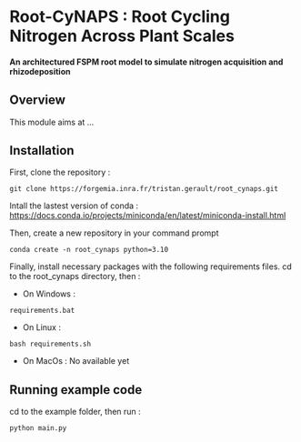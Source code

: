 # Root-CyNAPS : Root Cycling Nitrogen Across Plant Scales
#### An architectured FSPM root model to simulate nitrogen acquisition and rhizodeposition

## Overview

This module aims at ...

## Installation

First, clone the repository :
```
git clone https://forgemia.inra.fr/tristan.gerault/root_cynaps.git
```

Intall the lastest version of conda : https://docs.conda.io/projects/miniconda/en/latest/miniconda-install.html

Then, create a new repository in your command prompt
```
conda create -n root_cynaps python=3.10
```

Finally, install necessary packages with the following requirements files. cd to the root_cynaps directory, then :

- On Windows :
```
requirements.bat
```
- On Linux :
```
bash requirements.sh
```
- On MacOs :
No available yet

## Running example code

cd to the example folder, then run :
```
python main.py
```